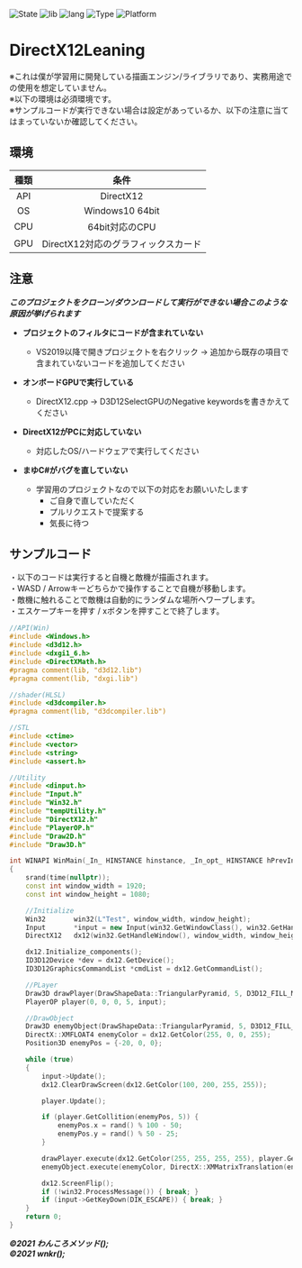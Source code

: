 ![State](https://img.shields.io/badge/State-In%20progress-brightgreen?style=flat-square)
![lib](https://img.shields.io/badge/Lib-DirectX12%2FDirectXTex-%236658A6?style=flat-square)
![lang](https://img.shields.io/badge/Language-C%2B%2B%2FHLSL-blue?style=flat-square)
![Type](https://img.shields.io/badge/Type-Desktop-blue?style=flat-square)
![Platform](https://img.shields.io/badge/Platform-Windows%20x64-blue?style=flat-square)
# DirectX12Leaning
※これは僕が学習用に開発している描画エンジン/ライブラリであり、実務用途での使用を想定していません。  
※以下の環境は必須環境です。  
※サンプルコードが実行できない場合は設定があっているか、以下の注意に当てはまっていないか確認してください。

## 環境
| 種類 | 条件 |
|:---:|:---:|
|API|DirectX12|
|OS|Windows10 64bit|
|CPU|64bit対応のCPU|
|GPU|DirectX12対応のグラフィックスカード|

## 注意
***このプロジェクトをクローン/ダウンロードして実行ができない場合このような原因が挙げられます***  

- **プロジェクトのフィルタにコードが含まれていない**  
    - VS2019以降で開きプロジェクトを右クリック -> 追加から既存の項目で含まれていないコードを追加してください    

- **オンボードGPUで実行している**  
    - DirectX12.cpp -> D3D12SelectGPUのNegative keywordsを書きかえてください   

- **DirectX12がPCに対応していない**  
    - 対応したOS/ハードウェアで実行してください  

- **まゆC#がバグを直していない**   
    - 学習用のプロジェクトなので以下の対応をお願いいたします  
        - ご自身で直していただく  
        - プルリクエストで提案する  
        - 気長に待つ  
## サンプルコード  
・以下のコードは実行すると自機と敵機が描画されます。  
・WASD / Arrowキーどちらかで操作することで自機が移動します。  
・敵機に触れることで敵機は自動的にランダムな場所へワープします。  
・エスケープキーを押す / xボタンを押すことで終了します。
```cpp
//API(Win)
#include <Windows.h>
#include <d3d12.h>
#include <dxgi1_6.h>
#include <DirectXMath.h>
#pragma comment(lib, "d3d12.lib")
#pragma comment(lib, "dxgi.lib")

//shader(HLSL)
#include <d3dcompiler.h>
#pragma comment(lib, "d3dcompiler.lib")

//STL
#include <ctime>
#include <vector>
#include <string>
#include <assert.h>

//Utility
#include <dinput.h>
#include "Input.h"
#include "Win32.h"
#include "tempUtility.h"
#include "DirectX12.h"
#include "PlayerOP.h"
#include "Draw2D.h"
#include "Draw3D.h"

int WINAPI WinMain(_In_ HINSTANCE hinstance, _In_opt_ HINSTANCE hPrevInstance, _In_ LPSTR lpCmdLine, _In_ int nShowCmd) 
{
	srand(time(nullptr));
	const int window_width = 1920;
	const int window_height = 1080;

	//Initialize
	Win32		win32(L"Test", window_width, window_height);
	Input		*input = new Input(win32.GetWindowClass(), win32.GetHandleWindow());
	DirectX12	dx12(win32.GetHandleWindow(), window_width, window_height, SelectVSYNC::EnableVSYNC);

	dx12.Initialize_components();
	ID3D12Device *dev = dx12.GetDevice();
	ID3D12GraphicsCommandList *cmdList = dx12.GetCommandList();

	//PLayer
	Draw3D drawPlayer(DrawShapeData::TriangularPyramid, 5, D3D12_FILL_MODE_SOLID, dev, cmdList, window_width, window_height);
	PlayerOP player(0, 0, 0, 5, input);

	//DrawObject
	Draw3D enemyObject(DrawShapeData::TriangularPyramid, 5, D3D12_FILL_MODE_SOLID, dev, cmdList, window_width, window_height);
	DirectX::XMFLOAT4 enemyColor = dx12.GetColor(255, 0, 0, 255);
	Position3D enemyPos = {-20, 0, 0};

	while (true)
	{
		input->Update();
		dx12.ClearDrawScreen(dx12.GetColor(100, 200, 255, 255));

		player.Update();

		if (player.GetCollition(enemyPos, 5)) {
			enemyPos.x = rand() % 100 - 50;
			enemyPos.y = rand() % 50 - 25;
		}

		drawPlayer.execute(dx12.GetColor(255, 255, 255, 255), player.GetPlayerPositionMatrix());
		enemyObject.execute(enemyColor, DirectX::XMMatrixTranslation(enemyPos.x, enemyPos.y, enemyPos.z));

		dx12.ScreenFlip();
		if (!win32.ProcessMessage()) { break; }
		if (input->GetKeyDown(DIK_ESCAPE)) { break; }
	}
	return 0;
}
```  
***©2021 わんころメソッド();  
©2021 wnkr();*** 
